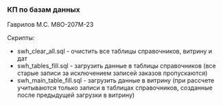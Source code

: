 ### КП по базам данных
Гаврилов М.С. М8О-207М-23

Скрипты: 
  * swh_clear_all.sql - очистить все таблицы справочников, витрину и дат
  * swh_tables_fill.sql - загрузить данные в таблицы справочников (все старые записи за исключением записей заказов пропускаются)
  * swh_main_table_fill.sql - загрузить данные в витрину (при рассчете учитываются только записи в таблицах справочников, созданные после предыдущей загрузки в витрину) 
